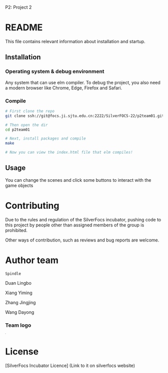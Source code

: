P2: Project 2

# README

This file contains relevant information about installation and startup.

## Installation

### Operating system & debug environment

Any system that can use elm compiler. To debug the project, you also need a modern browser like Chrome, Edge, Firefox and Safari.

### Compile

```bash
# First clone the repo
git clone ssh://git@focs.ji.sjtu.edu.cn:2222/SilverFOCS-22/p2team01.git

# Then open the dir
cd p2team01

# Next, install packages and compile
make

# Now you can view the index.html file that elm compiles!
```

## Usage

You can change the scenes and click some buttons to interact with the game objects

# Contributing

Due to the rules and regulation of the SilverFocs incubator, pushing code to this project by people other than assigned members of the group is prohibited. 

Other ways of contribution, such as reviews and bug reports are welcome.

# Author team

    Spindle

Duan Lingbo

Xiang Yiming

Zhang Jingjing

Wang Dayong

### Team logo

<img src="https:////wsl$/Ubuntu/home/zhang/22SU/p1team01/assets/img/logo.png" style="zoom:10%;" />

# License

[SilverFocs Incubator Licence] (Link to it on silverfocs website) 